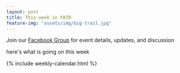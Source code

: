 ```yaml
---
layout: post
title: This week in PATR
feature-img: "assets/img/big-trail.jpg"
---
```


Join our [Facebook Group](https://www.facebook.com/groups/1909677022694360/) for
event details, updates, and discussion

here's what is going on this week

{% include weekly-calendar.html %}
